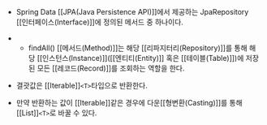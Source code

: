 - Spring Data [[JPA(Java Persistence API)]]에서 제공하는 JpaRepository [[인터페이스(Interface)]]에 정의된 메서드 중 하나이다. 
- - findAll() [[메서드(Method)]]는 해당 [[리파지터리(Repository)]]를 통해 해당 [[인스턴스(Instance)]]([[엔티티(Entity)]] 혹은 [[테이블(Table)]])에 저장된 모든 [[레코드(Record)]]를 조회하는 역할을 한다.

- 결괏값은 [[Iterable]]`<T>`타입으로 반환한다.
- 만약 반환하는 값이 [[Iterable]]같은 경우에 다운[[형변환(Casting)]]를 통해 [[List]]`<T>`로 바꿀 수 있다.
